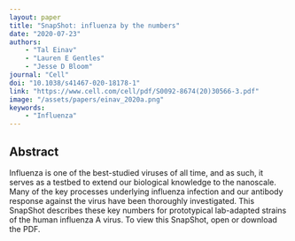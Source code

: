 ```yaml
---
layout: paper
title: "SnapShot: influenza by the numbers"
date: "2020-07-23"
authors: 
    - "Tal Einav"
    - "Lauren E Gentles"
    - "Jesse D Bloom"
journal: "Cell"
doi: "10.1038/s41467-020-18178-1"
link: "https://www.cell.com/cell/pdf/S0092-8674(20)30566-3.pdf"
image: "/assets/papers/einav_2020a.png"
keywords:
    - "Influenza"
---
```


## Abstract

Influenza is one of the best-studied viruses of all time, and as such, it serves as a testbed to extend our biological knowledge to the nanoscale. Many of the key processes underlying influenza infection and our antibody response against the virus have been thoroughly investigated. This SnapShot describes these key numbers for prototypical lab-adapted strains of the human influenza A virus. To view this SnapShot, open or download the PDF.
